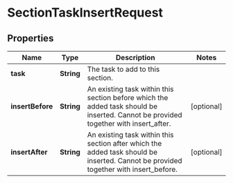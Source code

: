 # SectionTaskInsertRequest

## Properties
Name | Type | Description | Notes
------------ | ------------- | ------------- | -------------
**task** | **String** | The task to add to this section. | 
**insertBefore** | **String** | An existing task within this section before which the added task should be inserted. Cannot be provided together with insert_after. |  [optional]
**insertAfter** | **String** | An existing task within this section after which the added task should be inserted. Cannot be provided together with insert_before. |  [optional]
